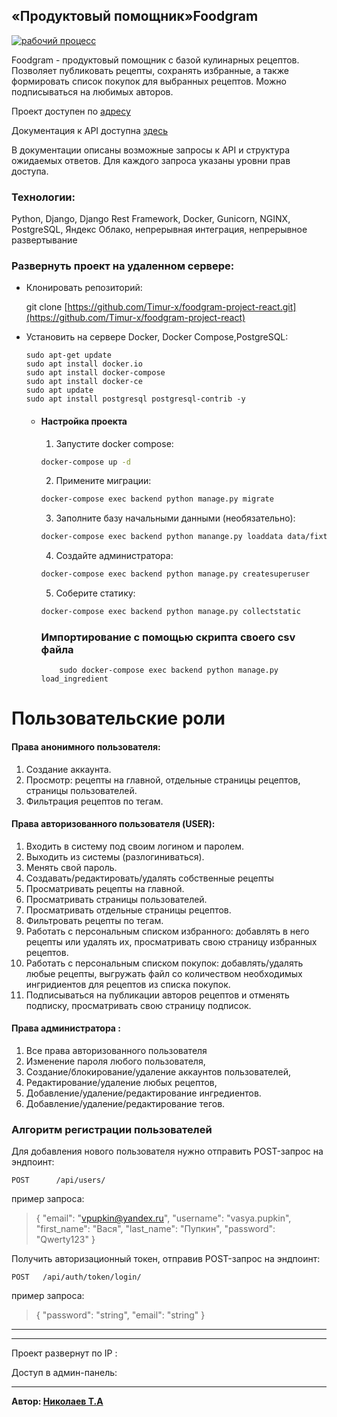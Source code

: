 ## «Продуктовый помощник»Foodgram

[![рабочий процесс](https://github.com/Timur-x/foodgram-project-react/actions/workflows/foodgram_workflow.yml/badge.svg)](https://github.com/mikhailsoldatkin/foodgram-project-react/actions/workflows/foodgram_workflow.yml/badge.svg)

Foodgram - продуктовый помощник с базой кулинарных рецептов. Позволяет публиковать рецепты, сохранять избранные, а также формировать список покупок для выбранных рецептов. Можно подписываться на любимых авторов.

Проект доступен по [адресу](http://158.160.108.93/)

Документация к API доступна [здесь](http://158.160.108.93/api/docs/)

В документации описаны возможные запросы к API и структура ожидаемых ответов. Для каждого запроса указаны уровни прав доступа.

### Технологии:

Python, Django, Django Rest Framework, Docker, Gunicorn, NGINX, PostgreSQL, Яндекс Облако, непрерывная интеграция, непрерывное развертывание

### Развернуть проект на удаленном сервере:

* Клонировать репозиторий:

  git clone [https://github.com/Timur-x/foodgram-project-react.git](https://github.com/Timur-x/foodgram-project-react)
* Установить на сервере Docker, Docker Compose,PostgreSQL:

  ```
  sudo apt-get update
  sudo apt install docker.io
  sudo apt install docker-compose
  sudo apt install docker-ce
  sudo apt update
  sudo apt install postgresql postgresql-contrib -y

  ```

  * #### Настройка проекта


    1. Запустите docker compose:

    ```bash
    docker-compose up -d
    ```

    2. Примените миграции:

    ```bash
    docker-compose exec backend python manage.py migrate
    ```

    3. Заполните базу начальными данными (необязательно):

    ```bash
    docker-compose exec backend python manange.py loaddata data/fixtures.json
    ```

    4. Создайте администратора:

    ```bash
    docker-compose exec backend python manage.py createsuperuser
    ```

    5. Соберите статику:

    ```bash
    docker-compose exec backend python manage.py collectstatic
    ```

    ### Импортирование с помощью скрипта своего csv файла

    ```
    	sudo docker-compose exec backend python manage.py load_ingredient
    ```

# Пользовательские роли

#### Права анонимного пользователя:

1. Создание аккаунта.
2. Просмотр: рецепты на главной, отдельные страницы рецептов, страницы пользователей.
3. Фильтрация рецептов по тегам.

#### Права авторизованного пользователя (USER):

1. Входить в систему под своим логином и паролем.
2. Выходить из системы (разлогиниваться).
3. Менять свой пароль.
4. Создавать/редактировать/удалять собственные рецепты
5. Просматривать рецепты на главной.
6. Просматривать страницы пользователей.
7. Просматривать отдельные страницы рецептов.
8. Фильтровать рецепты по тегам.
9. Работать с персональным списком избранного: добавлять в него рецепты или удалять их, просматривать свою страницу избранных рецептов.
10. Работать с персональным списком покупок: добавлять/удалять любые рецепты, выгружать файл со количеством необходимых ингридиентов для рецептов из списка покупок.
11. Подписываться на публикации авторов рецептов и отменять подписку, просматривать свою страницу подписок.

#### Права администратора :

1. Все права авторизованного пользователя
2. Изменение пароля любого пользователя,
3. Создание/блокирование/удаление аккаунтов пользователей,
4. Редактирование/удаление любых рецептов,
5. Добавление/удаление/редактирование ингредиентов.
6. Добавление/удаление/редактирование тегов.

### Алгоритм регистрации пользователей

Для добавления нового пользователя нужно отправить POST-запрос на эндпоинт:

`POST      /api/users/									`

пример запроса:

> {
>   "email": "vpupkin@yandex.ru",
>   "username": "vasya.pupkin",
>   "first_name": "Вася",
>   "last_name": "Пупкин",
>   "password": "Qwerty123"
> }

Получить авторизационный токен, отправив POST-запрос на эндпоинт:

`POST   /api/auth/token/login/							`

пример запроса:

> {
>   "password": "string",
>   "email": "string"
> }

---

---



Проект развернут по IP :

Доступ в админ-панель:


---



**Автор:  [Николаев Т.А](https://github.com/Timur-x)**
